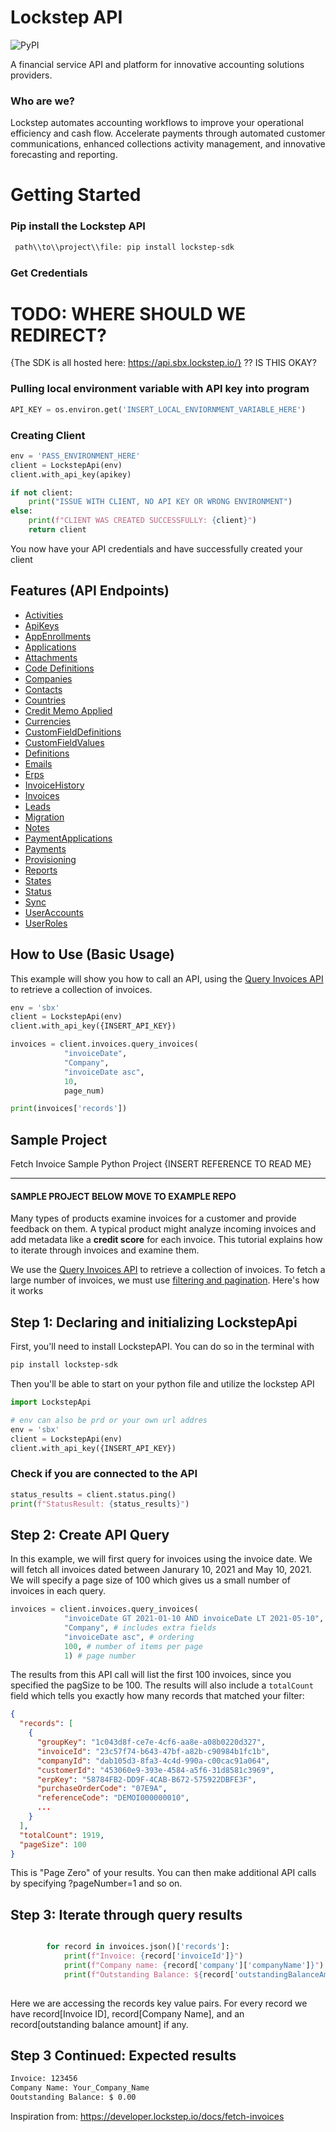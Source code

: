 # Lockstep API 
![PyPI](https://img.shields.io/pypi/v/lockstep-sdk)


A financial service API and platform for innovative accounting solutions providers.

### Who are we? 
Lockstep automates accounting workflows to improve your operational efficiency and cash flow. Accelerate payments through automated customer communications, enhanced collections activity management, and innovative forecasting and reporting.


# Getting Started

### Pip install the Lockstep API  
```bash
 path\\to\\project\\file: pip install lockstep-sdk
```

### Get Credentials

# TODO: WHERE SHOULD WE REDIRECT? 

{The SDK is all hosted here: https://api.sbx.lockstep.io/} ?? IS THIS OKAY?

### Pulling local environment variable with API key into program
```python
API_KEY = os.environ.get('INSERT_LOCAL_ENVIORNMENT_VARIABLE_HERE')
```

### Creating Client
```python
env = 'PASS_ENVIRONMENT_HERE'
client = LockstepApi(env)
client.with_api_key(apikey)

if not client:
    print("ISSUE WITH CLIENT, NO API KEY OR WRONG ENVIRONMENT")
else:
    print(f"CLIENT WAS CREATED SUCCESSFULLY: {client}")
    return client
```
You now have your API credentials and have successfully created your client

## Features (API Endpoints) 
- [Activities](https://developer.lockstep.io/reference/get_api-v1-activities-id)
- [ApiKeys](https://developer.lockstep.io/reference/get_api-v1-apikeys-id)
- [AppEnrollments](https://developer.lockstep.io/reference/get_api-v1-appenrollments-id)
- [Applications](https://developer.lockstep.io/reference/get_api-v1-applications-id)
- [Attachments](https://developer.lockstep.io/reference/get_api-v1-attachments-id)
- [Code Definitions](https://developer.lockstep.io/reference/get_api-v1-codedefinitions-id)
- [Companies](https://developer.lockstep.io/reference/get_api-v1-companies-id)
- [Contacts](https://developer.lockstep.io/reference/get_api-v1-contacts-id)
- [Countries](https://developer.lockstep.io/reference/get_api-v1-countries)
- [Credit Memo Applied](https://developer.lockstep.io/reference/get_api-v1-creditmemoapplied-id)
- [Currencies](https://developer.lockstep.io/reference/get_api-v1-currencies)
- [CustomFieldDefinitions](https://developer.lockstep.io/reference/get_api-v1-customfielddefinitions-id)
- [CustomFieldValues](https://developer.lockstep.io/reference/get_api-v1-customfieldvalues-definitionid-recordkey)
- [Definitions](https://developer.lockstep.io/reference/get_api-v1-definitions-countries)
- [Emails](https://developer.lockstep.io/reference/get_api-v1-emails-id)
- [Erps](https://developer.lockstep.io/reference/get_api-v1-erps)
- [InvoiceHistory](https://developer.lockstep.io/reference/get_api-v1-invoicehistory-id)
- [Invoices](https://developer.lockstep.io/reference/get_api-v1-invoices-id)
- [Leads](https://developer.lockstep.io/reference/post_api-v1-leads)
- [Migration](https://developer.lockstep.io/reference/post_api-v1-migration)
- [Notes](https://developer.lockstep.io/reference/get_api-v1-notes-id)
- [PaymentApplications](https://developer.lockstep.io/reference/get_api-v1-paymentapplications-id)
- [Payments](https://developer.lockstep.io/reference/get_api-v1-payments-id)
- [Provisioning](https://developer.lockstep.io/reference/post_api-v1-provisioning)
- [Reports](https://developer.lockstep.io/reference/get_api-v1-reports-cashflow)
- [States](https://developer.lockstep.io/reference/get_api-v1-states)
- [Status](https://developer.lockstep.io/reference/get_api-v1-status)
- [Sync](https://developer.lockstep.io/reference/post_api-v1-sync)
- [UserAccounts](https://developer.lockstep.io/reference/get_api-v1-useraccounts-id)
- [UserRoles](https://developer.lockstep.io/reference/get_api-v1-userroles-id)

## How to Use (Basic Usage)
This example will show you how to call an API, using the [Query Invoices API](https://developer.lockstep.io/reference/get_api-v1-invoices-query) to retrieve a collection of invoices. 

```python
env = 'sbx'
client = LockstepApi(env)
client.with_api_key({INSERT_API_KEY})

invoices = client.invoices.query_invoices(
            "invoiceDate",
            "Company",
            "invoiceDate asc",
            10,
            page_num)

print(invoices['records'])
```

## Sample Project 
Fetch Invoice Sample Python Project
{INSERT REFERENCE TO READ ME}




---- 
#### SAMPLE PROJECT BELOW MOVE TO EXAMPLE REPO

Many types of products examine invoices for a customer and provide feedback on them. A typical product might analyze incoming invoices and add metadata like a **credit score** for each invoice. This tutorial explains how to iterate through invoices and examine them. 

We use the [Query Invoices API](https://developer.lockstep.io/reference/get_api-v1-invoices-query) to retrieve a collection of invoices. To fetch a large number of invoices, we must use [filtering and pagination](https://developer.lockstep.io/docs/querying-with-searchlight). Here's how it works

## Step 1: Declaring and initializing LockstepApi
First,  you'll need to install LockstepAPI. You can do so in the terminal with 
```bash
pip install lockstep-sdk

```
Then you'll be able to start on your python file and utilize the lockstep API 
```python
import LockstepApi

# env can also be prd or your own url addres
env = 'sbx' 
client = LockstepApi(env)
client.with_api_key({INSERT_API_KEY})
```

### Check if you are connected to the API
```python
status_results = client.status.ping()
print(f"StatusResult: {status_results}")
```

## Step 2: Create API Query 

In this example, we will first query for invoices using the invoice date. We will fetch all invoices dated between Janurary 10, 2021 and May 10, 2021. We will specify a page size of 100 which gives us a small number of invoices in each query.

```python
invoices = client.invoices.query_invoices(
            "invoiceDate GT 2021-01-10 AND invoiceDate LT 2021-05-10", # filter query
            "Company", # includes extra fields
            "invoiceDate asc", # ordering
            100, # number of items per page
            1) # page number 
```

The results from this API call will list the first 100 invoices, since you specified the pagSize to be 100. The results will also include a `totalCount` field which tells you exactly how many records that matched your filter:

``` json
{
  "records": [
    {
      "groupKey": "1c043d8f-ce7e-4cf6-aa8e-a08b0220d327",
      "invoiceId": "23c57f74-b643-47bf-a82b-c90984b1fc1b",
      "companyId": "dab105d3-8fa3-4c4d-990a-c00cac91a064",
      "customerId": "453060e9-393e-4584-a5f6-31d8581c3969",
      "erpKey": "58784FB2-DD9F-4CAB-B672-575922DBFE3F",
      "purchaseOrderCode": "07E9A",
      "referenceCode": "DEMOI000000010",
      ...
    }
  ],
  "totalCount": 1919,
  "pageSize": 100
}
```
This is "Page Zero" of your results. You can then make additional API calls by specifying ?pageNumber=1 and so on.

## Step 3: Iterate through query results 

```python

        for record in invoices.json()['records']:
            print(f"Invoice: {record['invoiceId']}")
            print(f"Company name: {record['company']['companyName']}")
            print(f"Outstanding Balance: ${record['outstandingBalanceAmount']} \n")
            
```
Here we are accessing the records key value pairs. For every record we have record[Invoice ID], record[Company Name], and an record[outstanding balance amount] if any. 

## Step 3 Continued: Expected results

```bash
Invoice: 123456
Company Name: Your_Company_Name
Ooutstanding Balance: $ 0.00

```



Inspiration from: https://developer.lockstep.io/docs/fetch-invoices 

